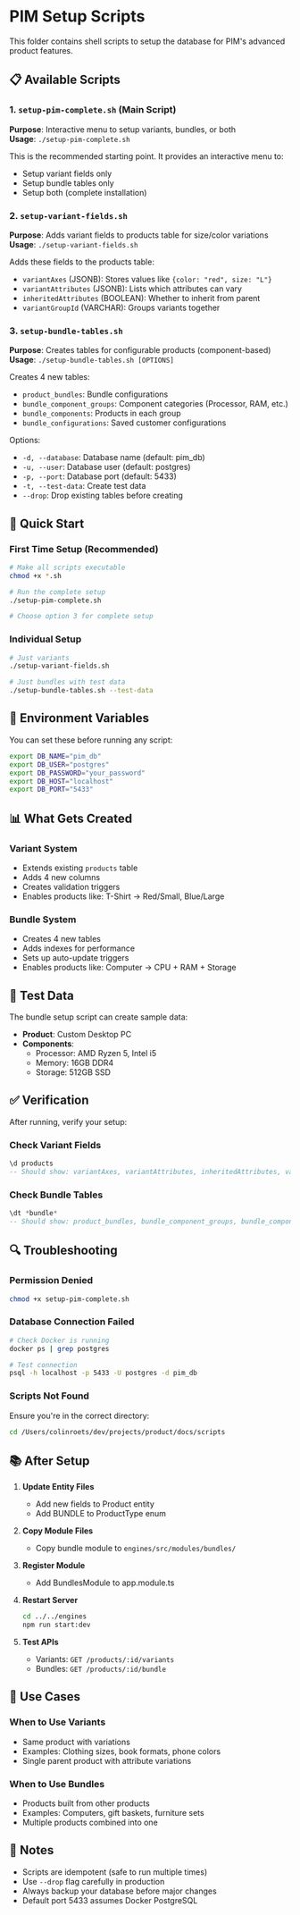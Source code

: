 # PIM Setup Scripts

This folder contains shell scripts to setup the database for PIM's advanced product features.

## 📋 Available Scripts

### 1. `setup-pim-complete.sh` (Main Script)
**Purpose**: Interactive menu to setup variants, bundles, or both  
**Usage**: `./setup-pim-complete.sh`

This is the recommended starting point. It provides an interactive menu to:
- Setup variant fields only
- Setup bundle tables only  
- Setup both (complete installation)

### 2. `setup-variant-fields.sh`
**Purpose**: Adds variant fields to products table for size/color variations  
**Usage**: `./setup-variant-fields.sh`

Adds these fields to the products table:
- `variantAxes` (JSONB): Stores values like `{color: "red", size: "L"}`
- `variantAttributes` (JSONB): Lists which attributes can vary
- `inheritedAttributes` (BOOLEAN): Whether to inherit from parent
- `variantGroupId` (VARCHAR): Groups variants together

### 3. `setup-bundle-tables.sh`
**Purpose**: Creates tables for configurable products (component-based)  
**Usage**: `./setup-bundle-tables.sh [OPTIONS]`

Creates 4 new tables:
- `product_bundles`: Bundle configurations
- `bundle_component_groups`: Component categories (Processor, RAM, etc.)
- `bundle_components`: Products in each group
- `bundle_configurations`: Saved customer configurations

Options:
- `-d, --database`: Database name (default: pim_db)
- `-u, --user`: Database user (default: postgres)  
- `-p, --port`: Database port (default: 5433)
- `-t, --test-data`: Create test data
- `--drop`: Drop existing tables before creating

## 🚀 Quick Start

### First Time Setup (Recommended)
```bash
# Make all scripts executable
chmod +x *.sh

# Run the complete setup
./setup-pim-complete.sh

# Choose option 3 for complete setup
```

### Individual Setup
```bash
# Just variants
./setup-variant-fields.sh

# Just bundles with test data
./setup-bundle-tables.sh --test-data
```

## 🔧 Environment Variables

You can set these before running any script:
```bash
export DB_NAME="pim_db"
export DB_USER="postgres"
export DB_PASSWORD="your_password"
export DB_HOST="localhost"
export DB_PORT="5433"
```

## 📊 What Gets Created

### Variant System
- Extends existing `products` table
- Adds 4 new columns
- Creates validation triggers
- Enables products like: T-Shirt → Red/Small, Blue/Large

### Bundle System  
- Creates 4 new tables
- Adds indexes for performance
- Sets up auto-update triggers
- Enables products like: Computer → CPU + RAM + Storage

## 🧪 Test Data

The bundle setup script can create sample data:
- **Product**: Custom Desktop PC
- **Components**:
  - Processor: AMD Ryzen 5, Intel i5
  - Memory: 16GB DDR4
  - Storage: 512GB SSD

## ✅ Verification

After running, verify your setup:

### Check Variant Fields
```sql
\d products
-- Should show: variantAxes, variantAttributes, inheritedAttributes, variantGroupId
```

### Check Bundle Tables
```sql
\dt *bundle*
-- Should show: product_bundles, bundle_component_groups, bundle_components, bundle_configurations
```

## 🔍 Troubleshooting

### Permission Denied
```bash
chmod +x setup-pim-complete.sh
```

### Database Connection Failed
```bash
# Check Docker is running
docker ps | grep postgres

# Test connection
psql -h localhost -p 5433 -U postgres -d pim_db
```

### Scripts Not Found
Ensure you're in the correct directory:
```bash
cd /Users/colinroets/dev/projects/product/docs/scripts
```

## 📚 After Setup

1. **Update Entity Files**
   - Add new fields to Product entity
   - Add BUNDLE to ProductType enum

2. **Copy Module Files**
   - Copy bundle module to `engines/src/modules/bundles/`

3. **Register Module**
   - Add BundlesModule to app.module.ts

4. **Restart Server**
   ```bash
   cd ../../engines
   npm run start:dev
   ```

5. **Test APIs**
   - Variants: `GET /products/:id/variants`
   - Bundles: `GET /products/:id/bundle`

## 🎯 Use Cases

### When to Use Variants
- Same product with variations
- Examples: Clothing sizes, book formats, phone colors
- Single parent product with attribute variations

### When to Use Bundles
- Products built from other products
- Examples: Computers, gift baskets, furniture sets
- Multiple products combined into one

## 📝 Notes

- Scripts are idempotent (safe to run multiple times)
- Use `--drop` flag carefully in production
- Always backup your database before major changes
- Default port 5433 assumes Docker PostgreSQL